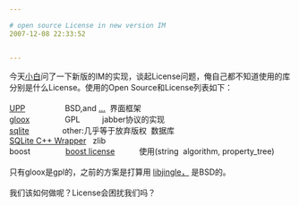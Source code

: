 ```yaml
---

# open source License in new version IM
2007-12-08 22:33:52


---
```



今天<a target=_blank href="http://xiaonei.com/getuser.do?portal=search&amp;id=202911262">小白</a>问了一下新版的IM的实现，谈起License问题，俺自己都不知道使用的库分别是什么License。使用的Open Source和License列表如下：<br />
<br />
<a target=_blank target="_blank" href="http://upp.sf.net">UPP</a>&nbsp;&nbsp;&nbsp;&nbsp;&nbsp;&nbsp;&nbsp; &nbsp;&nbsp;&nbsp;&nbsp;&nbsp;&nbsp;&nbsp;&nbsp;&nbsp; BSD,and <a target=_blank target="_blank" href="http://www.ultimatepp.org/app$ide$About$en-us.html">...</a>&nbsp; 界面框架<br />
<a target=_blank target="_blank" href="http://camaya.net/gloox">gloox</a>&nbsp;&nbsp;&nbsp;&nbsp;&nbsp; &nbsp;&nbsp;&nbsp;&nbsp;&nbsp;&nbsp;&nbsp;&nbsp;&nbsp; GPL&nbsp;&nbsp;&nbsp;&nbsp;&nbsp;&nbsp;&nbsp;&nbsp;&nbsp; jabber协议的实现<br />
<a target=_blank target="_blank" href="http://sqlite.org">sqlite</a>&nbsp;&nbsp;&nbsp;&nbsp;&nbsp;&nbsp;&nbsp;&nbsp;&nbsp;&nbsp;&nbsp;&nbsp;&nbsp;&nbsp; other:几乎等于放弃版权&nbsp; 数据库<br />
<a target=_blank target="_blank" href="http://www.int64.org/sqlite.html">SQLite C++ Wrapper</a>&nbsp;&nbsp; zlib&nbsp;&nbsp;&nbsp;&nbsp;&nbsp;&nbsp;&nbsp;&nbsp;&nbsp;&nbsp;&nbsp;&nbsp;&nbsp;&nbsp;&nbsp;&nbsp;&nbsp;&nbsp;&nbsp; <br />
boost&nbsp;&nbsp;&nbsp;&nbsp;&nbsp; &nbsp;&nbsp;&nbsp;&nbsp;&nbsp;&nbsp;&nbsp;&nbsp;&nbsp; <a target=_blank target="_blank" href="http://boost.org/more/license_info.html">boost license</a>&nbsp;&nbsp;&nbsp;&nbsp;&nbsp;&nbsp;&nbsp;&nbsp;&nbsp;&nbsp; 使用(string&nbsp; algorithm, property_tree)<br />
<a target=_blank target="_blank" href="http://sigslot.sourceforge.net/"></a><a target=_blank target="_blank" href="http://boost.org/more/license_info.html"><br />
</a>只有gloox是gpl的，之前的方案是打算用 <a target=_blank target="_blank" href="http://code.google.com/p/libjingle">libjingle，</a> 是BSD的。<br />
<br />
我们该如何做呢？License会困扰我们吗？<br />
<br />
